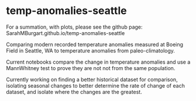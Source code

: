 # temp-anomalies-seattle
For a summation, with plots, please see the github page: SarahMBurgart.github.io/temp-anomalies-seattle

Comparing modern recorded temperature anomalies measured at Boeing Field in Seattle, WA to temperature anomalies from paleo-climatology.

Current notebooks compare the change in temperature anomalies and use a MannWhitney test to prove they are not not from the same population.

Currently working on finding a better historical dataset for comparison, isolating seasonal changes to better determine the rate of change of each dataset, and isolate where the changes are the greatest.

